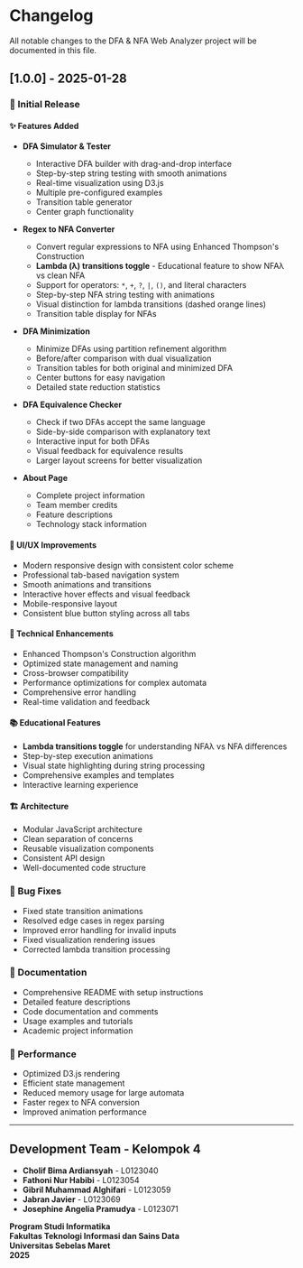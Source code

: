 # Changelog

All notable changes to the DFA & NFA Web Analyzer project will be documented in this file.

## [1.0.0] - 2025-01-28

### 🎉 Initial Release

#### ✨ Features Added
- **DFA Simulator & Tester**
  - Interactive DFA builder with drag-and-drop interface
  - Step-by-step string testing with smooth animations
  - Real-time visualization using D3.js
  - Multiple pre-configured examples
  - Transition table generator
  - Center graph functionality

- **Regex to NFA Converter**
  - Convert regular expressions to NFA using Enhanced Thompson's Construction
  - **Lambda (λ) transitions toggle** - Educational feature to show NFAλ vs clean NFA
  - Support for operators: `*`, `+`, `?`, `|`, `()`, and literal characters
  - Step-by-step NFA string testing with animations
  - Visual distinction for lambda transitions (dashed orange lines)
  - Transition table display for NFAs

- **DFA Minimization**
  - Minimize DFAs using partition refinement algorithm
  - Before/after comparison with dual visualization
  - Transition tables for both original and minimized DFA
  - Center buttons for easy navigation
  - Detailed state reduction statistics

- **DFA Equivalence Checker**
  - Check if two DFAs accept the same language
  - Side-by-side comparison with explanatory text
  - Interactive input for both DFAs
  - Visual feedback for equivalence results
  - Larger layout screens for better visualization

- **About Page**
  - Complete project information
  - Team member credits
  - Feature descriptions
  - Technology stack information

#### 🎨 UI/UX Improvements
- Modern responsive design with consistent color scheme
- Professional tab-based navigation system
- Smooth animations and transitions
- Interactive hover effects and visual feedback
- Mobile-responsive layout
- Consistent blue button styling across all tabs

#### 🔧 Technical Enhancements
- Enhanced Thompson's Construction algorithm
- Optimized state management and naming
- Cross-browser compatibility
- Performance optimizations for complex automata
- Comprehensive error handling
- Real-time validation and feedback

#### 📚 Educational Features
- **Lambda transitions toggle** for understanding NFAλ vs NFA differences
- Step-by-step execution animations
- Visual state highlighting during string processing
- Comprehensive examples and templates
- Interactive learning experience

#### 🏗️ Architecture
- Modular JavaScript architecture
- Clean separation of concerns
- Reusable visualization components
- Consistent API design
- Well-documented code structure

### 🐛 Bug Fixes
- Fixed state transition animations
- Resolved edge cases in regex parsing
- Improved error handling for invalid inputs
- Fixed visualization rendering issues
- Corrected lambda transition processing

### 📖 Documentation
- Comprehensive README with setup instructions
- Detailed feature descriptions
- Code documentation and comments
- Usage examples and tutorials
- Academic project information

### 🎯 Performance
- Optimized D3.js rendering
- Efficient state management
- Reduced memory usage for large automata
- Faster regex to NFA conversion
- Improved animation performance

---

## Development Team - Kelompok 4

- **Cholif Bima Ardiansyah** - L0123040
- **Fathoni Nur Habibi** - L0123054  
- **Gibril Muhammad Alghifari** - L0123059
- **Jabran Javier** - L0123069
- **Josephine Angelia Pramudya** - L0123071

**Program Studi Informatika**  
**Fakultas Teknologi Informasi dan Sains Data**  
**Universitas Sebelas Maret**  
**2025**
